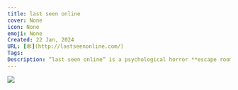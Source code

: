 ```yaml
---
title: last seen online
cover: None
icon: None
emoji: None
Created: 22 Jan, 2024
URL: [🕸](http://lastseenonline.com/)
Tags: 
Description: “last seen online” is a psychological horror **escape room**, based on early flash games. Look through someone's computer files. Solve puzzles and discover the secrets that lie within the computer.
---
```


![](https://sochinstudio.com/Games/last_seen_online/social_media_promo.png)

<br/>
